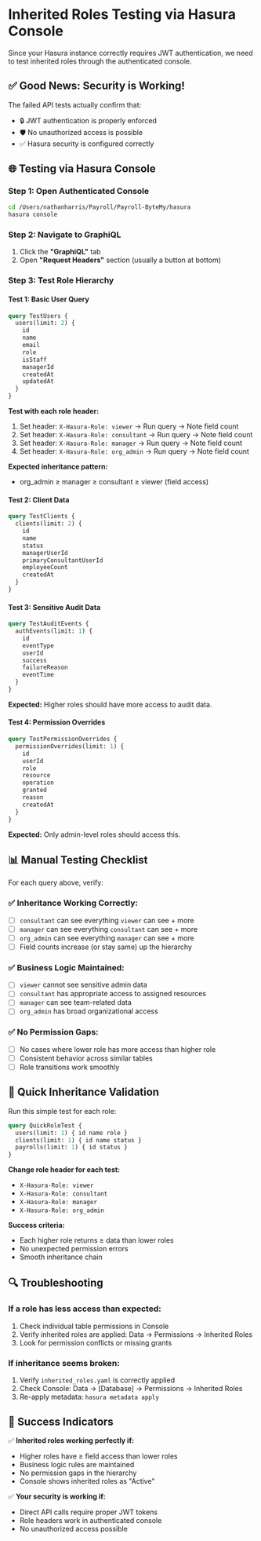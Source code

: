 # Inherited Roles Testing via Hasura Console

Since your Hasura instance correctly requires JWT authentication, we need to test inherited roles through the authenticated console.

## ✅ **Good News: Security is Working!**
The failed API tests actually confirm that:
- 🔒 JWT authentication is properly enforced
- 🛡️ No unauthorized access is possible
- ✅ Hasura security is configured correctly

## 🌐 **Testing via Hasura Console**

### **Step 1: Open Authenticated Console**
```bash
cd /Users/nathanharris/Payroll/Payroll-ByteMy/hasura
hasura console
```

### **Step 2: Navigate to GraphiQL**
1. Click the **"GraphiQL"** tab
2. Open **"Request Headers"** section (usually a button at bottom)

### **Step 3: Test Role Hierarchy**

#### **Test 1: Basic User Query**
```graphql
query TestUsers {
  users(limit: 2) {
    id
    name
    email
    role
    isStaff
    managerId
    createdAt
    updatedAt
  }
}
```

**Test with each role header:**
1. Set header: `X-Hasura-Role: viewer` → Run query → Note field count
2. Set header: `X-Hasura-Role: consultant` → Run query → Note field count  
3. Set header: `X-Hasura-Role: manager` → Run query → Note field count
4. Set header: `X-Hasura-Role: org_admin` → Run query → Note field count

**Expected inheritance pattern:**
- org_admin ≥ manager ≥ consultant ≥ viewer (field access)

#### **Test 2: Client Data**
```graphql
query TestClients {
  clients(limit: 2) {
    id
    name
    status
    managerUserId
    primaryConsultantUserId
    employeeCount
    createdAt
  }
}
```

#### **Test 3: Sensitive Audit Data**
```graphql
query TestAuditEvents {
  authEvents(limit: 1) {
    id
    eventType
    userId
    success
    failureReason
    eventTime
  }
}
```

**Expected:** Higher roles should have more access to audit data.

#### **Test 4: Permission Overrides** 
```graphql
query TestPermissionOverrides {
  permissionOverrides(limit: 1) {
    id
    userId
    role
    resource
    operation
    granted
    reason
    createdAt
  }
}
```

**Expected:** Only admin-level roles should access this.

## 📊 **Manual Testing Checklist**

For each query above, verify:

### ✅ **Inheritance Working Correctly:**
- [ ] `consultant` can see everything `viewer` can see + more
- [ ] `manager` can see everything `consultant` can see + more  
- [ ] `org_admin` can see everything `manager` can see + more
- [ ] Field counts increase (or stay same) up the hierarchy

### ✅ **Business Logic Maintained:**
- [ ] `viewer` cannot see sensitive admin data
- [ ] `consultant` has appropriate access to assigned resources
- [ ] `manager` can see team-related data
- [ ] `org_admin` has broad organizational access

### ✅ **No Permission Gaps:**
- [ ] No cases where lower role has more access than higher role
- [ ] Consistent behavior across similar tables
- [ ] Role transitions work smoothly

## 🎯 **Quick Inheritance Validation**

Run this simple test for each role:

```graphql
query QuickRoleTest {
  users(limit: 1) { id name role }
  clients(limit: 1) { id name status }
  payrolls(limit: 1) { id status }
}
```

**Change role header for each test:**
- `X-Hasura-Role: viewer`
- `X-Hasura-Role: consultant`
- `X-Hasura-Role: manager` 
- `X-Hasura-Role: org_admin`

**Success criteria:**
- Each higher role returns ≥ data than lower roles
- No unexpected permission errors
- Smooth inheritance chain

## 🔍 **Troubleshooting**

### **If a role has less access than expected:**
1. Check individual table permissions in Console
2. Verify inherited roles are applied: Data → Permissions → Inherited Roles
3. Look for permission conflicts or missing grants

### **If inheritance seems broken:**
1. Verify `inherited_roles.yaml` is correctly applied
2. Check Console: Data → [Database] → Permissions → Inherited Roles
3. Re-apply metadata: `hasura metadata apply`

## 🎉 **Success Indicators**

✅ **Inherited roles working perfectly if:**
- Higher roles have ≥ field access than lower roles
- Business logic rules are maintained  
- No permission gaps in the hierarchy
- Console shows inherited roles as "Active"

✅ **Your security is working if:**
- Direct API calls require proper JWT tokens
- Role headers work in authenticated console
- No unauthorized access possible